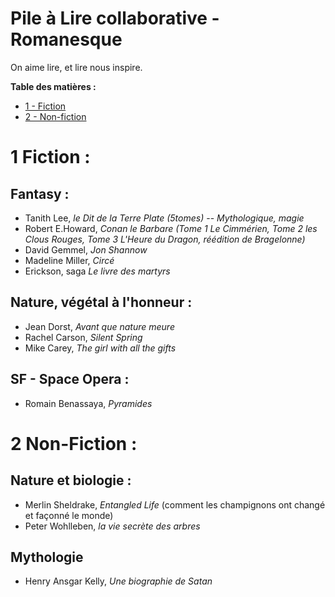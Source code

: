 # Pile à Lire collaborative - Romanesque 
On aime lire, et lire nous inspire. 

**Table des matières :**
- [1 - Fiction](https://github.com/LonanAedhia/Lalaland/blob/main/PAL.md#1-fiction-)
- [2 - Non-fiction](https://github.com/LonanAedhia/Lalaland/blob/main/PAL.md#2-non-fiction-)

# 1 Fiction : 
## Fantasy : 
- Tanith Lee, *le Dit de la Terre Plate (5tomes)* -- *Mythologique, magie* 
- Robert E.Howard, *Conan le Barbare (Tome 1 Le Cimmérien, Tome 2 les Clous Rouges, Tome 3 L'Heure du Dragon, réédition de Bragelonne)*
- David Gemmel, *Jon Shannow* 
- Madeline Miller, *Circé*
- Erickson, saga *Le livre des martyrs* 

## Nature, végétal à l'honneur : 
- Jean Dorst, *Avant que nature meure*
- Rachel Carson, *Silent Spring* 
- Mike Carey, *The girl with all the gifts*

## SF - Space Opera : 
- Romain Benassaya, *Pyramides*

# 2 Non-Fiction : 

## Nature et biologie : 
- Merlin Sheldrake, *Entangled Life* (comment les champignons ont changé et façonné le monde)
- Peter Wohlleben, *la vie secrète des arbres* 

## Mythologie 
- Henry Ansgar Kelly, *Une biographie de Satan*
